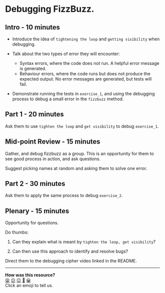 # Debugging FizzBuzz.

## Intro - 10 minutes

- Introduce the idea of `tightening the loop` and `getting visibility` when debugging.

- Talk about the two types of error they will encounter:
  - Syntax errors, where the code does not run. A helpful error message is generated.
  - Behaviour errors, where the code runs but does not produce the expected output. No error messages are generated, but tests will fail.

- Demonstrate running the tests in `exercise_1`, and using the debugging process to debug a small error in the `fizzbuzz` method.

## Part 1 - 20 minutes

Ask them to use `tighten the loop` and `get visibility` to debug `exercise_1`.

## Mid-point Review - 15 minutes

Gather, and debug fizzbuzz as a group. This is an opportunity for them to see good process in action, and ask questions.

Suggest picking names at random and asking them to solve one error.

## Part 2 - 30 minutes

Ask them to apply the same process to debug `exercise_2`.

## Plenary - 15 minutes

Opportunity for questions.

Do thumbs:

1. Can they explain what is meant by `tighten the loop, get visibility`?

2. Can then use this approach to identify and resolve bugs?

Direct them to the debugging cipher video linked in the README.

<!-- BEGIN GENERATED SECTION DO NOT EDIT -->

---

**How was this resource?**  
[😫](https://airtable.com/shrUJ3t7KLMqVRFKR?prefill_Repository=skills-workshops&prefill_File=test_driven_development/debugging_fizzbuzz/COACH_INSTRUCTIONS.md&prefill_Sentiment=😫) [😕](https://airtable.com/shrUJ3t7KLMqVRFKR?prefill_Repository=skills-workshops&prefill_File=test_driven_development/debugging_fizzbuzz/COACH_INSTRUCTIONS.md&prefill_Sentiment=😕) [😐](https://airtable.com/shrUJ3t7KLMqVRFKR?prefill_Repository=skills-workshops&prefill_File=test_driven_development/debugging_fizzbuzz/COACH_INSTRUCTIONS.md&prefill_Sentiment=😐) [🙂](https://airtable.com/shrUJ3t7KLMqVRFKR?prefill_Repository=skills-workshops&prefill_File=test_driven_development/debugging_fizzbuzz/COACH_INSTRUCTIONS.md&prefill_Sentiment=🙂) [😀](https://airtable.com/shrUJ3t7KLMqVRFKR?prefill_Repository=skills-workshops&prefill_File=test_driven_development/debugging_fizzbuzz/COACH_INSTRUCTIONS.md&prefill_Sentiment=😀)  
Click an emoji to tell us.

<!-- END GENERATED SECTION DO NOT EDIT -->
